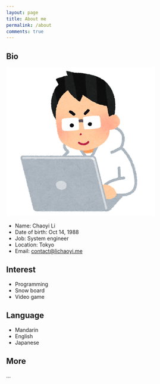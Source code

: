 ```yaml
---
layout: page
title: About me
permalink: /about
comments: true
---
```


## Bio

![avatar](/assets/images/avatar.png)

* Name: Chaoyi Li
* Date of birth: Oct 14, 1988
* Job: System engineer
* Location: Tokyo
* Email: contact@lichaoyi.me

## Interest

* Programming
* Snow board
* Video game

## Language

* Mandarin
* English
* Japanese

## More

...
